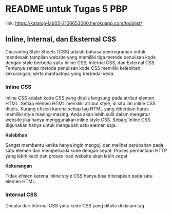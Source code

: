 # README untuk Tugas 5 PBP


link:
https://katalog-lab02-2106653060.herokuapp.com/todolist/

## Inline, Internal, dan Eksternal CSS


Cascading Style Sheets (CSS) adalah bahasa pemrograman untuk mendesain tampilan website yang memiliki tiga metode penulisan kode dengan style berbeda yaitu Inline CSS, Internal CSS, dan External CSS. Tentunya setiap metode penulisan kode CSS memiliki kelebihan, kekurangan, serta manfaatnya yang berbeda-beda.


### Inline CSS
Inline CSS adalah kode CSS yang ditulis langsung pada atribut elemen HTML. Setiap elemen HTML memiliki atribut style, di situ lah inline CSS ditulis. Kurang efisien karena setiap tag HTML yang diberikan harus memiliki style masing-masing. Anda akan lebih sulit dalam mengatur website jika hanya menggunakan inline style CSS. Sebab, Inline CSS digunakan hanya untuk mengubah satu elemen saja.


**Kelebihan**


Sangat membantu ketika hanya ingin menguji dan melihat perubahan pada satu elemen dan memperbaiki kode dengan cepat.
Proses permintaan HTTP yang lebih kecil dan proses load website akan lebih cepat


**Kekurangan**


Tidak efisien karena Inline style CSS hanya bisa diterapkan pada satu elemen HTML
 
 
 
 
### Internal CSS


Dimulai dari Internal CSS yaitu kode CSS yang ditulis di dalam tag <style> dan kode HTML dituliskan di bagian atas (header) file HTML. Internal CSS dapat digunakan untuk membuat tampilan pada satu halaman website dan tidak digunakan pada halaman website yang lain.
Internal CSS biasa dipakai untuk membuat halaman web dengan tampilan yang berbeda. Dengan kata lain, Internal CSS ini bisa dipakai untuk menciptakan tampilan yang unik, pada setiap halaman website.
  
  
**Kelebihan**
 
 
Perubahan pada Internal CSS hanya berlaku pada satu halaman saja sehingga tidak perlu melakukan upload beberapa file karena HTML dan CSS berada dalam satu file.
Class dan ID bisa digunakan oleh internal stylesheet.
 
  
**Kekurangan**
 
 
Tidak efisien apabila ingin menggunakan CSS yang sama dalam beberapa file.
Membuat performa website lebih lemot karena CSS yang berbeda-beda akan mengakibatkan loading ulang setiap kali ganti halaman website. 
  
  
### Ekstrnal CSS
 
 
Eksternal CSS adalah kode CSS yang ditulis terpisah dengan kode HTML Eksternal CSS ditulis di sebuah file khusus yang berekstensi .css. File eksternal CSS biasanya diletakkan setelah bagian <head> pada halaman.Lebih sederhana dan simpel daripada menambahkan kode CSS di setiap elemen HTML yang ingin diatur tampilannya.
  
  
**Kelebihan**
 
 
Ukuran file HTML akan menjadi lebih kecil dan struktur dari kode HTML jadi lebih rapi.
Loading website menjadi lebih cepat.
File CSS dapat digunakan di beberapa halaman website sekaligus. 
 
**Kekurangan**
 
 
Halaman akan menjadi berantakan, ketika file CSS gagal dipanggil oleh file HTML. Hal ini terjadi disebabkan karena koneksi internet yang lambat.
 

 ## Tag HTML5
 
 
Struktur HTML didefinisikan dengan <head></head> dan <body></body> dimana di dalam head terdapat tag yang mengandung informasi terkait halaman tersebut seperti <title></title> untuk judul halaman. Konten atau elemen bisa ditutup dalam <div></div> yaitu divider atau semacam container untuk elemen-elemen lainnya, seperti:
 
 
`<a>` : mendefinisikan suatu hyperlink
 
 
`<b>` : menyajikan teks dalam format bold
 
 
`<body>` : mendefinisikan body dari document
 
 
`<br>` : memberikan line break
 
 
`<button>` : membuat clickable button
 
 
`<div>` : menentukan suatu section dalam document
 
 
`<head>` : mendefinisikan head dari document
 
 
`<h1>` sampai `<h6>` : mendefinisikan heading dari HTML
 
 
`<hr>` : menyajikan garis horizontal
 
 
`<p>` : mendefinisikan paragraf
 
 
`<style>` : memasukkan informasi style pada head document
 
 
`<table>` : mendefinisikan data dari table
 
 
`<td>` : mendefinisikan cell pada table
 
 
`<th>` : mendefinisikan header cell pada table
 
 
`<tr>` : mendefinisikan row cell pada table
 
 
 
## Tipe - tipe CSS Selector
 
 
Selector merupakan sebuah penanda berupa kata kunci, tag html, ataupun simbol untuk memilih suatu elemen HTML yang akan kita beri aturan CSS nantinya. Jadi ia adalah perwakilan dari suatu elemen HTML yang nanti akan kita tentukan style padanya.
 
 
**Universal Selector**
 
 
Universal selector merupakan selector yang sering programmer gunakan untuk memilih dan menyeleksi semua elemen pada suatu dokumen HTML.
Contoh:

`
 * {
 
 
    border: 1px dashed black;
    
    
    color: pink;
    
    
}
 `


Kode di atas akan membuat semua elemen HTML memiliki garis tepi patah-patah berwarna hitam dan warna teksnya akan berwarna pink.


 `
 *{
 
 
    padding: 0;
    
    
    margin: 0;
    
    
}
 `


Kode di atas akan menghilangkan semua padding dan margin yang setiap elemen HTML miliki pada berbagai browser.
 
__Tag Selector__
 
 
Sesuai dengan namanya, selektor tag merupakan selektor yang memilih elemen berdasarkan nama tagnya.
Contoh:


`
 h1{


    color: green;
    
    
}
 `


Nama tag h1 mewakili semua elemen `<h1>` dalam dokumen HTML. Jadi kode di atas akan membuat teks pada seluruh elemen `<h1>` berwarna hijau.
 
 
 **Id Selector**
 
 
Selektor id merupakan selektor yang bersifat unik. Artinya, selektor id hanya dapat kita gunakan untuk satu elemen saja. Untuk membuat selector id kita perlu memulainya dengan tanda pagar (#).
Contoh:


 `
 #first-header{
 
 
    background-color: black;
    
    
    color: pink;
    
    
}
`


Karena bersifat unik atau hanya mengizinkan satu elemen saja, maka ketika kita gunakan pada lebih dari satu elemen hasilnya adalah hanya elemen pertama saja yang akan terseleksi dan mengabaikan elemen selanjutnya.
 
 
 **Class Selector**
 
 
Selektor class hampir sama dengan selektor id, bedanya selektor ini tidak bersifat unik dan untuk membuatnya kita memerlukan tanda titik (.)


`
 .btn-primary{


    background-color: lightblue;
    
    
    color: white;
    
    
}
`


Karena tidak bersifat unik seperti selektor id, maka satu selektor class dapat kita gunakan berulang kali pada lebih dari satu elemen HTML.
 
 
 **Atribut Selector**
 

 Atribut Selector merupakan selector yang memilih elemen berdasarkan tag dan atributnya. Jadi selektor ini hampir sama dengan selektor tag hanya saja atribut dari tag yang dipilih ikut didefinisikan.


`<a title="Link Download" href="#">Download</a>`
 
## Steps implementasi

 
 - Kustomisasi tampilan login, register, dan create-task sesuai dengan keinginan dan semenarik mungkin.

 
- Kustomisasi halaman todo list sesuai dengan target soal yaitu dengan menggunakan cards. Dalam tugas 5 ini, satu task dibuat dalam satu card dan diminta membuat hover dengan menambahkan code dibawah ini:
 
 '  .card:hover{
  transform: scale(1.1);

  }
  .card{
      transition: transform .5s;
  }'

 
- Membuat masing - masing halaman menjadi responsive sesuai kebutuhan.
 
